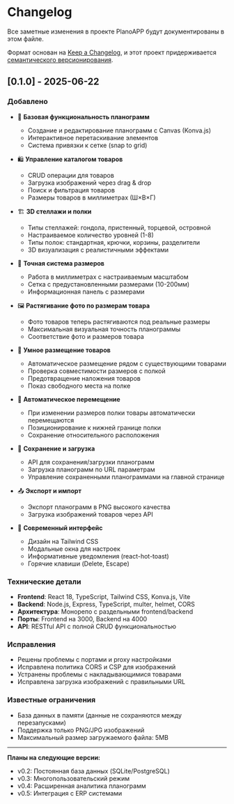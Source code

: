 # Changelog

Все заметные изменения в проекте PlanoAPP будут документированы в этом файле.

Формат основан на [Keep a Changelog](https://keepachangelog.com/ru/1.0.0/),
и этот проект придерживается [семантического версионирования](https://semver.org/lang/ru/).

## [0.1.0] - 2025-06-22

### Добавлено
- 🎉 **Базовая функциональность планограмм**
  - Создание и редактирование планограмм с Canvas (Konva.js)
  - Интерактивное перетаскивание элементов
  - Система привязки к сетке (snap to grid)

- 🛍️ **Управление каталогом товаров**
  - CRUD операции для товаров
  - Загрузка изображений через drag & drop
  - Поиск и фильтрация товаров
  - Размеры товаров в миллиметрах (Ш×В×Г)

- 🏗️ **3D стеллажи и полки**
  - Типы стеллажей: гондола, пристенный, торцевой, островной
  - Настраиваемое количество уровней (1-8)
  - Типы полок: стандартная, крючки, корзины, разделители
  - 3D визуализация с реалистичными эффектами

- 📐 **Точная система размеров**
  - Работа в миллиметрах с настраиваемым масштабом
  - Сетка с предустановленными размерами (10-200мм)
  - Информационная панель с размерами

- 🖼️ **Растягивание фото по размерам товара**
  - Фото товаров теперь растягиваются под реальные размеры
  - Максимальная визуальная точность планограммы
  - Соответствие фото и размеров товара

- 🤖 **Умное размещение товаров**
  - Автоматическое размещение рядом с существующими товарами
  - Проверка совместимости размеров с полкой
  - Предотвращение наложения товаров
  - Показ свободного места на полке

- 🔄 **Автоматическое перемещение**
  - При изменении размеров полки товары автоматически перемещаются
  - Позиционирование к нижней границе полки
  - Сохранение относительного расположения

- 💾 **Сохранение и загрузка**
  - API для сохранения/загрузки планограмм
  - Загрузка планограмм по URL параметрам
  - Управление сохраненными планограммами на главной странице

- 📤 **Экспорт и импорт**
  - Экспорт планограмм в PNG высокого качества
  - Загрузка изображений товаров через API

- 🎨 **Современный интерфейс**
  - Дизайн на Tailwind CSS
  - Модальные окна для настроек
  - Информативные уведомления (react-hot-toast)
  - Горячие клавиши (Delete, Escape)

### Технические детали
- **Frontend**: React 18, TypeScript, Tailwind CSS, Konva.js, Vite
- **Backend**: Node.js, Express, TypeScript, multer, helmet, CORS
- **Архитектура**: Монорепо с раздельными frontend/backend
- **Порты**: Frontend на 3000, Backend на 4000
- **API**: RESTful API с полной CRUD функциональностью

### Исправления
- Решены проблемы с портами и proxy настройками
- Исправлена политика CORS и CSP для изображений
- Устранены проблемы с накладывающимися товарами
- Исправлена загрузка изображений с правильными URL

### Известные ограничения
- База данных в памяти (данные не сохраняются между перезапусками)
- Поддержка только PNG/JPG изображений
- Максимальный размер загружаемого файла: 5MB

---

**Планы на следующие версии:**
- v0.2: Постоянная база данных (SQLite/PostgreSQL)
- v0.3: Многопользовательский режим
- v0.4: Расширенная аналитика планограмм
- v0.5: Интеграция с ERP системами 